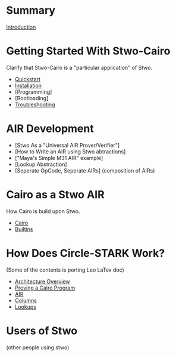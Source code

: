 # Summary

[Introduction](introduction.md)

# Getting Started With Stwo-Cairo

Clarify that Stwo-Cairo is a "particular application" of Stwo.

- [Quickstart](getting-started/quickstart.md)
- [Installation](getting-started/installation.md)
- [Programming]
- [Bootloading]
- [Troubleshooting](getting-started/troubleshooting.md)

# AIR Development

- [Stwo As a "Universal AIR Prover/Verifier"]
- [How to Write an AIR using Stwo abtractions]
- ["Maya's Simple M31 AIR" example]
- [Lookup Abstraction]
- [Seperate OpCode, Seperate AIRs] (composition of AIRs)

# Cairo as a Stwo AIR

How Cairo is build upon Stwo.

- [Cairo](background/cairo.md)
- [Builtins](background/builtins.md)

# How Does Circle-STARK Work?

(Some of the contents is porting Leo LaTex doc)

- [Architecture Overview](how-it-works/architecture.md)
- [Proving a Cairo Program](how-it-works/cairo.md)
- [AIR](how-it-works/air.md)
- [Columns](how-it-works/columns.md)
- [Lookups](how-it-works/lookups.md)

# Users of Stwo

(other people using stwo)
